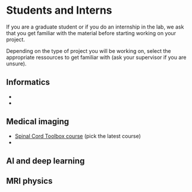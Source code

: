# Students and Interns

If you are a graduate student or if you do an internship in the lab, we ask that you get familiar with 
the material before starting working on your project.

Depending on the type of project you will be working on, select the appropriate ressources to 
get familiar with (ask your supervisor if you are unsure).

## Informatics

- [](../geek-tips/bash-shell/README.md)
- [](../geek-tips/git.md)

## Medical imaging

- [Spinal Cord Toolbox course](https://spinalcordtoolbox.com/user_section/courses.html) (pick the latest course)
- [](#neuroimaging-analysis)

## AI and deep learning



## MRI physics

